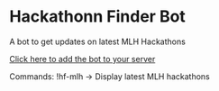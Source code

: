 # Hackathonn Finder Bot

A bot to get updates on latest MLH Hackathons

[Click here to add the bot to your server](https://discord.com/api/oauth2/authorize?client_id=859064231176830977&permissions=8&scope=bot)

Commands: !hf-mlh -> Display latest MLH hackathons
